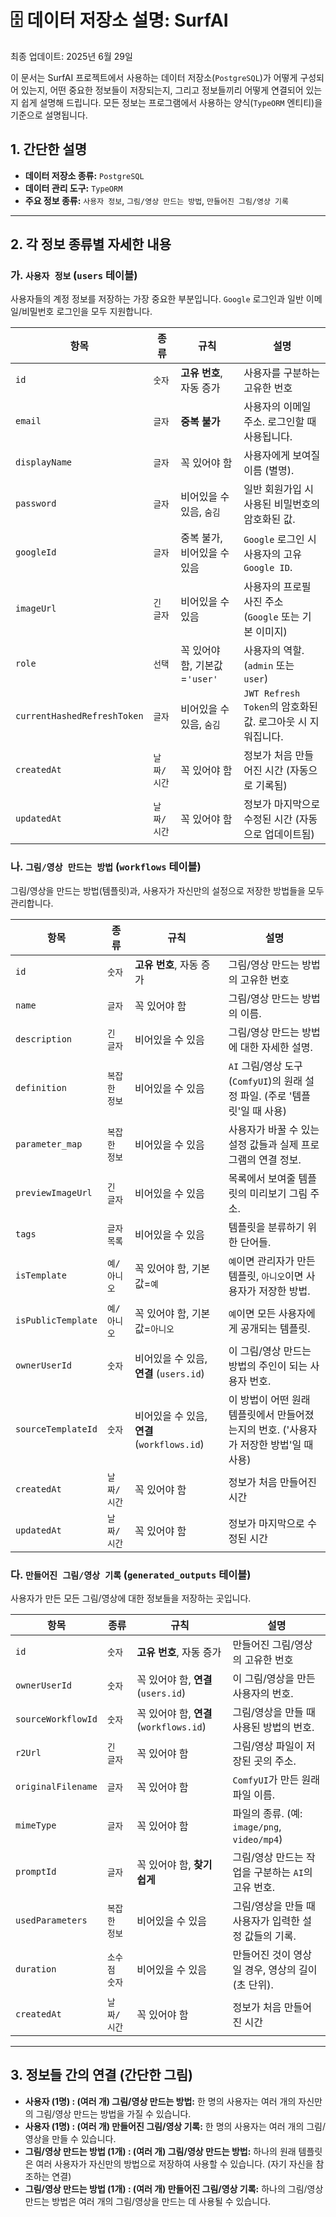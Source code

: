 # 🗄️ 데이터 저장소 설명: SurfAI
최종 업데이트: 2025년 6월 29일

이 문서는 SurfAI 프로젝트에서 사용하는 데이터 저장소(`PostgreSQL`)가 어떻게 구성되어 있는지, 어떤 중요한 정보들이 저장되는지, 그리고 정보들끼리 어떻게 연결되어 있는지 쉽게 설명해 드립니다. 모든 정보는 프로그램에서 사용하는 양식(`TypeORM` 엔티티)을 기준으로 설명됩니다.

## 1. 간단한 설명

-   **데이터 저장소 종류:** `PostgreSQL`
-   **데이터 관리 도구:** `TypeORM`
-   **주요 정보 종류:** `사용자 정보`, `그림/영상 만드는 방법`, `만들어진 그림/영상 기록`

---

## 2. 각 정보 종류별 자세한 내용

### 가. `사용자 정보` (`users` 테이블)

사용자들의 계정 정보를 저장하는 가장 중요한 부분입니다. `Google` 로그인과 일반 이메일/비밀번호 로그인을 모두 지원합니다.

| 항목                      | 종류             | 규칙                       | 설명                                                       |
| --------------------------- | ---------------- | -------------------------- | ---------------------------------------------------------- |
| `id`                        | `숫자`           | **고유 번호**, 자동 증가     | 사용자를 구분하는 고유한 번호                               |
| `email`                     | `글자`           | **중복 불가**              | 사용자의 이메일 주소. 로그인할 때 사용됩니다.              |
| `displayName`               | `글자`           | 꼭 있어야 함               | 사용자에게 보여질 이름 (별명).                             |
| `password`                  | `글자`           | 비어있을 수 있음, `숨김`     | 일반 회원가입 시 사용된 비밀번호의 암호화된 값.            |
| `googleId`                  | `글자`           | 중복 불가, 비어있을 수 있음 | `Google` 로그인 시 사용자의 고유 `Google ID`.              |
| `imageUrl`                  | `긴 글자`        | 비어있을 수 있음           | 사용자의 프로필 사진 주소 (`Google` 또는 기본 이미지)        |
| `role`                      | `선택`           | 꼭 있어야 함, 기본값=`'user'` | 사용자의 역할. (`admin` 또는 `user`)                       |
| `currentHashedRefreshToken` | `글자`           | 비어있을 수 있음, `숨김`     | `JWT Refresh Token`의 암호화된 값. 로그아웃 시 지워집니다. |
| `createdAt`                 | `날짜/시간`      | 꼭 있어야 함               | 정보가 처음 만들어진 시간 (자동으로 기록됨)                |
| `updatedAt`                 | `날짜/시간`      | 꼭 있어야 함               | 정보가 마지막으로 수정된 시간 (자동으로 업데이트됨)        |

### 나. `그림/영상 만드는 방법` (`workflows` 테이블)

그림/영상을 만드는 방법(템플릿)과, 사용자가 자신만의 설정으로 저장한 방법들을 모두 관리합니다.

| 항목                 | 종류      | 규칙                                    | 설명                                                                 |
| -------------------- | --------- | --------------------------------------- | -------------------------------------------------------------------- |
| `id`                 | `숫자`    | **고유 번호**, 자동 증가                | 그림/영상 만드는 방법의 고유한 번호                                  |
| `name`               | `글자`    | 꼭 있어야 함                            | 그림/영상 만드는 방법의 이름.                                        |
| `description`        | `긴 글자` | 비어있을 수 있음                        | 그림/영상 만드는 방법에 대한 자세한 설명.                            |
| `definition`         | `복잡한 정보` | 비어있을 수 있음                        | `AI` 그림/영상 도구(`ComfyUI`)의 원래 설정 파일. (주로 '템플릿'일 때 사용) |
| `parameter_map`      | `복잡한 정보` | 비어있을 수 있음                        | 사용자가 바꿀 수 있는 설정 값들과 실제 프로그램의 연결 정보.         |
| `previewImageUrl`    | `긴 글자` | 비어있을 수 있음                        | 목록에서 보여줄 템플릿의 미리보기 그림 주소.                        |
| `tags`               | `글자 목록` | 비어있을 수 있음                        | 템플릿을 분류하기 위한 단어들.                                       |
| `isTemplate`         | `예/아니오` | 꼭 있어야 함, 기본값=`예`               | `예`이면 관리자가 만든 템플릿, `아니오`이면 사용자가 저장한 방법.     |
| `isPublicTemplate`   | `예/아니오` | 꼭 있어야 함, 기본값=`아니오`           | `예`이면 모든 사용자에게 공개되는 템플릿.                            |
| `ownerUserId`        | `숫자`    | 비어있을 수 있음, **연결** (`users.id`) | 이 그림/영상 만드는 방법의 주인이 되는 사용자 번호.                  |
| `sourceTemplateId`   | `숫자`    | 비어있을 수 있음, **연결** (`workflows.id`) | 이 방법이 어떤 원래 템플릿에서 만들어졌는지의 번호. ('사용자가 저장한 방법'일 때 사용) |
| `createdAt`          | `날짜/시간` | 꼭 있어야 함                            | 정보가 처음 만들어진 시간                                            |
| `updatedAt`          | `날짜/시간` | 꼭 있어야 함                            | 정보가 마지막으로 수정된 시간                                        |

### 다. `만들어진 그림/영상 기록` (`generated_outputs` 테이블)

사용자가 만든 모든 그림/영상에 대한 정보들을 저장하는 곳입니다.

| 항목              | 종류             | 규칙                       | 설명                                                         |
| ------------------- | ---------------- | -------------------------- | ------------------------------------------------------------ |
| `id`                | `숫자`           | **고유 번호**, 자동 증가     | 만들어진 그림/영상의 고유한 번호                             |
| `ownerUserId`       | `숫자`           | 꼭 있어야 함, **연결** (`users.id`) | 이 그림/영상을 만든 사용자의 번호.                           |
| `sourceWorkflowId`  | `숫자`           | 꼭 있어야 함, **연결** (`workflows.id`) | 그림/영상을 만들 때 사용된 방법의 번호.                     |
| `r2Url`             | `긴 글자`        | 꼭 있어야 함               | 그림/영상 파일이 저장된 곳의 주소.                           |
| `originalFilename`  | `글자`           | 꼭 있어야 함               | `ComfyUI`가 만든 원래 파일 이름.                             |
| `mimeType`          | `글자`           | 꼭 있어야 함               | 파일의 종류. (예: `image/png`, `video/mp4`)                  |
| `promptId`          | `글자`           | 꼭 있어야 함, **찾기 쉽게** | 그림/영상 만드는 작업을 구분하는 `AI`의 고유 번호.             |
| `usedParameters`    | `복잡한 정보`    | 비어있을 수 있음           | 그림/영상을 만들 때 사용자가 입력한 설정 값들의 기록.        |
| `duration`          | `소수점 숫자`    | 비어있을 수 있음           | 만들어진 것이 영상일 경우, 영상의 길이(초 단위).             |
| `createdAt`         | `날짜/시간`      | 꼭 있어야 함               | 정보가 처음 만들어진 시간                                    |

---

## 3. 정보들 간의 연결 (간단한 그림)

-   **사용자 (1명) : (여러 개) 그림/영상 만드는 방법:** 한 명의 사용자는 여러 개의 자신만의 그림/영상 만드는 방법을 가질 수 있습니다.
-   **사용자 (1명) : (여러 개) 만들어진 그림/영상 기록:** 한 명의 사용자는 여러 개의 그림/영상을 만들 수 있습니다.
-   **그림/영상 만드는 방법 (1개) : (여러 개) 그림/영상 만드는 방법:** 하나의 원래 템플릿은 여러 사용자가 자신만의 방법으로 저장하여 사용할 수 있습니다. (자기 자신을 참조하는 연결)
-   **그림/영상 만드는 방법 (1개) : (여러 개) 만들어진 그림/영상 기록:** 하나의 그림/영상 만드는 방법은 여러 개의 그림/영상을 만드는 데 사용될 수 있습니다.